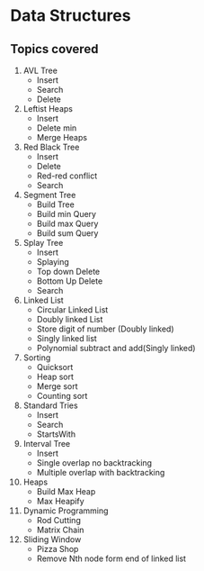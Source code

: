 # Data Structures

## Topics covered
1. AVL Tree
    - Insert
    - Search
    - Delete
2. Leftist Heaps
    - Insert
    - Delete min
    - Merge Heaps
3. Red Black Tree
    - Insert
    - Delete
    - Red-red conflict
    - Search 
4. Segment Tree
    - Build Tree
    - Build min Query
    - Build max Query
    - Build sum Query
5. Splay Tree
    - Insert
    - Splaying
    - Top down Delete
    - Bottom Up Delete
    - Search
6. Linked List
    - Circular Linked List
    - Doubly linked List
    - Store digit of number (Doubly linked)
    - Singly linked list
    - Polynomial subtract and add(Singly linked)
7. Sorting
    - Quicksort
    - Heap sort
    - Merge sort
    - Counting sort
8. Standard Tries
    - Insert
    - Search
    - StartsWith
9. Interval Tree
    - Insert 
    - Single overlap no backtracking
    - Multiple overlap with backtracking
10. Heaps
    - Build Max Heap
    - Max Heapify
11. Dynamic Programming 
    - Rod Cutting
    - Matrix Chain
12. Sliding Window
    - Pizza Shop
    - Remove Nth node form end of linked list

   
   
